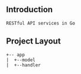 ## Introduction
```
RESTful API services in Go

```
## Project Layout
```   
+-- app
|  +--model
|  +--handler
```
